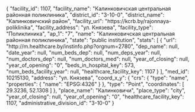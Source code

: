 {
    "facility_id": 1107,
    "facility_name": "Калинковичская центральная районная поликлиника",
    "district_id": "3-10-0",
    "district_name": "Калинковичский район",
    "facility_url": "https:\/\/kcrb.by\/rajonnaya-poliklinika",
    "facility_address": "ул. Князева",
    "facility_type": "Поликлиника",
    "ap_1": "7",
    "name": "Калинковичская центральная районная поликлиника",
    "state": "public institution",
    "stats": [
        {
            "url": "http:\/\/m.healthcare.by\/instinfo.php?orgnum=2780",
            "dep_name": null,
            "date_year": null,
            "num_beds_dep": null,
            "num_deps_year": null,
            "num_doctors_dep": null,
            "num_doctors_med": null,
            "year_of_closing": null,
            "year_of_opening": "0",
            "beds_in_hospital_key": 573,
            "num_beds_facility_year": null,
            "healthcare_facility_key": 1107
        }
    ],
    "med_id": 10215130,
    "address": "ул. Князева",
    "coord_x_y": {
        "crs": {
            "type": "name",
            "properties": {
                "name": "EPSG:4326"
            }
        },
        "type": "Point",
        "coordinates": [
            29.3236,
            52.1308
        ]
    },
    "place_name": "Калинковичи",
    "place_type": "city",
    "year_of_closing": null,
    "year_of_opening": "0",
    "healthcare_facility_key": 1107,
    "administrative_division_id": "3-10-0"
}